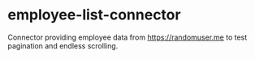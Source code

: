 employee-list-connector 
===

Connector providing employee data from https://randomuser.me to test pagination and endless scrolling.
